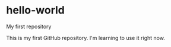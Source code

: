 # hello-world
My first repository

This is my first GitHub repository. I'm learning to use it right now.
